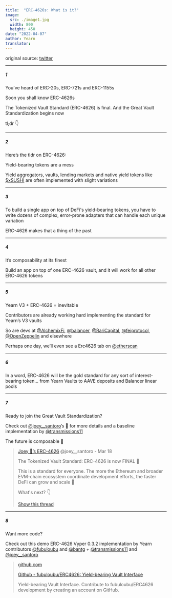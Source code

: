 ```yaml
---
title:  "ERC-4626s: What is it?"
image:
  src: ./image1.jpg
  width: 800
  height: 450
date: "2022-04-07"
author: Yearn
translator: 
---
```


original source: [twitter](https://twitter.com/iearnfinance/status/1511444220850184197)

---

##### 1

You’ve heard of ERC-20s, ERC-721s and ERC-1155s

Soon you shall know ERC-4626s

The Tokenized Vault Standard (ERC-4626) is final. And the Great Vault Standardization begins now

tl;dr 👇

---

##### 2

Here’s the tldr on ERC-4626:

Yield-bearing tokens are a mess

Yield aggregators, vaults, lending markets and native yield tokens like [$xSUSHI](https://twitter.com/search?q=%24xSUSHI&src=cashtag_click) are often implemented with slight variations

---

##### 3

To build a single app on top of DeFi's yield-bearing tokens, you have to write dozens of complex, error-prone adapters that can handle each unique variation

ERC-4626 makes that a thing of the past

---

##### 4

It’s composability at its finest

Build an app on top of one ERC-4626 vault, and it will work for all other ERC-4626 tokens

---

##### 5

Yearn V3 + ERC-4626 = inevitable

Contributors are already working hard implementing the standard for Yearn’s V3 vaults

So are devs at [@AlchemixFi](https://twitter.com/AlchemixFi), [@balancer](https://twitter.com/balancer), [@RariCapital](https://twitter.com/RariCapital), [@feiprotocol](https://twitter.com/feiprotocol), [@OpenZeppelin](https://twitter.com/OpenZeppelin) and elsewhere

Perhaps one day, we’ll even see a Erc4626 tab on [@etherscan](https://twitter.com/etherscan)

---

##### 6

In a word, ERC-4626 will be the gold standard for any sort of interest-bearing token… from Yearn Vaults to AAVE deposits and Balancer linear pools

---

##### 7

Ready to join the Great Vault Standardization? 

Check out [@joey__santoro](https://twitter.com/joey__santoro)’s 🧵 for more details and a baseline implementation by [@transmissions11](https://twitter.com/transmissions11)

The future is composable 💙

> [Joey 💚’s ERC-4626](https://twitter.com/joey__santoro) @joey__santoro - Mar 18
> 
> The Tokenized Vault Standard: ERC-4626 is now FINAL 🥳
> 
> This is a standard for everyone. The more the Ethereum and broader EVM-chain ecosystem coordinate development efforts, the faster DeFi can grow and scale 🤝
> 
> What's next? 👇
> 
> [Show this thread](https://twitter.com/joey__santoro/status/1504603906726240258)

---

##### 8

Want more code?

Check out this demo ERC-4626 Vyper 0.3.2 implementation by Yearn contributors [@fubuloubu](https://twitter.com/fubuloubu) and [@bantg](https://twitter.com/bantg) + [@transmissions11](https://twitter.com/transmissions11) and [@joey__santoro](https://twitter.com/joey__santoro)

> [github.com](https://github.com/fubuloubu/ERC4626)
> 
> [Github - fubuloubu/ERC4626: Yield-bearing Vault Interface](https://github.com/fubuloubu/ERC4626)
> 
> Yield-bearing Vault Interface. Contribute to fubuloubu/ERC4626 development by creating an account on GitHub.
